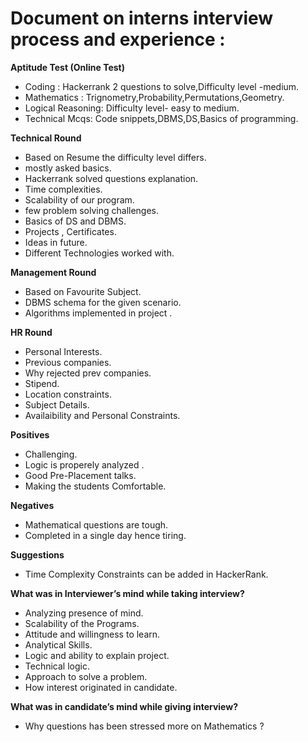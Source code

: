 


 # Document  on interns interview process and experience : # 

**Aptitude Test  (Online Test)**
- Coding : Hackerrank 2 questions to solve,Difficulty level -medium.
- Mathematics : Trignometry,Probability,Permutations,Geometry.
- Logical Reasoning: Difficulty level- easy to medium.
- Technical Mcqs: Code snippets,DBMS,DS,Basics of programming.
	
**Technical Round**
 - Based on Resume  the difficulty level differs.
 - mostly asked basics.
- Hackerrank solved  questions explanation.
 - Time complexities.
- Scalability of our program.
- few problem solving challenges.
- Basics of DS and DBMS.
- Projects , Certificates.
- Ideas in future.
 - Different Technologies worked with.

**Management Round**
- Based on Favourite Subject.
- DBMS schema for the given scenario.
 - Algorithms implemented  in project .	
	
**HR Round**
- Personal Interests.
- Previous companies.
- Why rejected prev companies.
- Stipend.
- Location constraints.
- Subject Details. 
- Availaibility and Personal Constraints. 
 	
**Positives**
- Challenging.
- Logic is properely analyzed .
- Good Pre-Placement talks.
- Making the students Comfortable.
 
**Negatives**
- Mathematical questions are tough.
 - Completed in a single day hence tiring.

**Suggestions**
- Time Complexity Constraints can be added in HackerRank.
            
**What was in Interviewer’s mind while taking interview?**
  - Analyzing presence of mind.
  - Scalability of the Programs.
- Attitude and willingness to learn.
- Analytical Skills.
 - Logic and ability to explain project.
 - Technical logic. 
 - Approach to solve a problem.
- How interest originated in candidate.

**What was in candidate’s mind while giving interview?**
- Why questions has been stressed more on Mathematics ?



